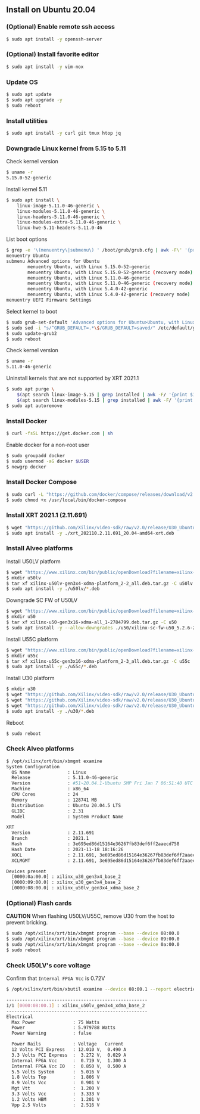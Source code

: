 ## Install on Ubuntu 20.04

### (Optional) Enable remote ssh access
```bash
$ sudo apt install -y openssh-server
```

### (Optional) Install favorite editor
```bash
$ sudo apt install -y vim-nox
```

### Update OS
```bash
$ sudo apt update
$ sudo apt upgrade -y
$ sudo reboot
```

### Install utilities
```bash
$ sudo apt install -y curl git tmux htop jq
```

### Downgrade Linux kernel from 5.15 to 5.11
Check kernel version
```bash
$ uname -r
5.15.0-52-generic
```

Install kernel 5.11
```bash
$ sudo apt install \
    linux-image-5.11.0-46-generic \
    linux-modules-5.11.0-46-generic \
    linux-headers-5.11.0-46-generic \
    linux-modules-extra-5.11.0-46-generic \
    linux-hwe-5.11-headers-5.11.0-46
```

List boot options
```bash
$ grep -e '\(menuentry\|submenu\) ' /boot/grub/grub.cfg | awk -F\' '{print $1 $2}'
menuentry Ubuntu
submenu Advanced options for Ubuntu
        menuentry Ubuntu, with Linux 5.15.0-52-generic
        menuentry Ubuntu, with Linux 5.15.0-52-generic (recovery mode)
        menuentry Ubuntu, with Linux 5.11.0-46-generic
        menuentry Ubuntu, with Linux 5.11.0-46-generic (recovery mode)
        menuentry Ubuntu, with Linux 5.4.0-42-generic
        menuentry Ubuntu, with Linux 5.4.0-42-generic (recovery mode)
menuentry UEFI Firmware Settings
```

Select kernel to boot
```bash
$ sudo grub-set-default 'Advanced options for Ubuntu>Ubuntu, with Linux 5.11.0-46-generic'
$ sudo sed -i "s/^GRUB_DEFAULT=.*\$/GRUB_DEFAULT=saved/" /etc/default/grub
$ sudo update-grub2
$ sudo reboot
```

Check kernel version
```bash
$ uname -r
5.11.0-46-generic
```

Uninstall kernels that are not supported by XRT 2021.1
```bash
$ sudo apt purge \
    $(apt search linux-image-5.15 | grep installed | awk -F/ '{print $1}') \
    $(apt search linux-modules-5.15 | grep installed | awk -F/ '{print $1}')
$ sudo apt autoremove
```

### Install Docker
```bash
$ curl -fsSL https://get.docker.com | sh
```
Enable docker for a non-root user
```bash
$ sudo groupadd docker
$ sudo usermod -aG docker $USER
$ newgrp docker
```

### Install Docker Compose
```bash
$ sudo curl -L "https://github.com/docker/compose/releases/download/v2.16.0/docker-compose-$(uname -s)-$(uname -m)" -o /usr/local/bin/docker-compose
$ sudo chmod +x /usr/local/bin/docker-compose
```

### Install XRT 2021.1 (2.11.691)
```bash
$ wget "https://github.com/Xilinx/video-sdk/raw/v2.0/release/U30_Ubuntu_20.04_v2.0/xrt_202110.2.11.691_20.04-amd64-xrt.deb" -O xrt_202110.2.11.691_20.04-amd64-xrt.deb
$ sudo apt install -y ./xrt_202110.2.11.691_20.04-amd64-xrt.deb
```

### Install Alveo platforms
Install U50LV platform
```bash
$ wget "https://www.xilinx.com/bin/public/openDownload?filename=xilinx-u50lv-gen3x4-xdma-platform_2-2_all.deb.tar.gz" -O xilinx-u50lv-gen3x4-xdma-platform_2-2_all.deb.tar.gz
$ mkdir u50lv
$ tar xf xilinx-u50lv-gen3x4-xdma-platform_2-2_all.deb.tar.gz -C u50lv
$ sudo apt install -y ./u50lv/*.deb
```
Downgrade SC FW of U50LV
```bash
$ wget "https://www.xilinx.com/bin/public/openDownload?filename=xilinx-u50-gen3x16-xdma-all_1-2784799.deb.tar.gz" -O xilinx-u50-gen3x16-xdma-all_1-2784799.deb.tar.gz
$ mkdir u50
$ tar xf xilinx-u50-gen3x16-xdma-all_1-2784799.deb.tar.gz -C u50
$ sudo apt install -y --allow-downgrades ./u50/xilinx-sc-fw-u50_5.2.6-2.eef518f_all.deb
```

Install U55C platform
```bash
$ wget "https://www.xilinx.com/bin/public/openDownload?filename=xilinx-u55c-gen3x16-xdma-platform_2-3_all.deb.tar.gz" -O xilinx-u55c-gen3x16-xdma-platform_2-3_all.deb.tar.gz
$ mkdir u55c
$ tar xf xilinx-u55c-gen3x16-xdma-platform_2-3_all.deb.tar.gz -C u55c
$ sudo apt install -y ./u55c/*.deb
```

Install U30 platform
```bash
$ mkdir u30
$ wget "https://github.com/Xilinx/video-sdk/raw/v2.0/release/U30_Ubuntu_20.04_v2.0/raptor_packages/xilinx-sc-fw-u30_6.3.8-1.cd35f69_all.deb" -O u30/xilinx-sc-fw-u30_6.3.8-1.cd35f69_all.deb
$ wget "https://github.com/Xilinx/video-sdk/raw/v2.0/release/U30_Ubuntu_20.04_v2.0/raptor_packages/xilinx-u30-gen3x4-base_2-3391496_all.deb" -O u30/xilinx-u30-gen3x4-base_2-3391496_all.deb
$ wget "https://github.com/Xilinx/video-sdk/raw/v2.0/release/U30_Ubuntu_20.04_v2.0/raptor_packages/xilinx-u30-gen3x4-validate_2-3380610_all.deb" -O u30/xilinx-u30-gen3x4-validate_2-3380610_all.deb
$ sudo apt install -y ./u30/*.deb
```
Reboot
```bash
$ sudo reboot
```

### Check Alveo platforms
```bash
$ /opt/xilinx/xrt/bin/xbmgmt examine
System Configuration
  OS Name              : Linux
  Release              : 5.11.0-46-generic
  Version              : #51~20.04.1-Ubuntu SMP Fri Jan 7 06:51:40 UTC 2022
  Machine              : x86_64
  CPU Cores            : 24
  Memory               : 128741 MB
  Distribution         : Ubuntu 20.04.5 LTS
  GLIBC                : 2.31
  Model                : System Product Name

XRT
  Version              : 2.11.691
  Branch               : 2021.1
  Hash                 : 3e695ed86d15164e36267fb83def6ff2aaecd758
  Hash Date            : 2021-11-18 18:16:26
  XOCL                 : 2.11.691, 3e695ed86d15164e36267fb83def6ff2aaecd758
  XCLMGMT              : 2.11.691, 3e695ed86d15164e36267fb83def6ff2aaecd758

Devices present
  [0000:0a:00.0] : xilinx_u30_gen3x4_base_2
  [0000:09:00.0] : xilinx_u30_gen3x4_base_2
  [0000:08:00.0] : xilinx_u50lv_gen3x4_xdma_base_2
```

### (Optional) Flash cards
**CAUTION** When flashing U50LV/U55C, remove U30 from the host to prevent bricking.

```bash
$ sudo /opt/xilinx/xrt/bin/xbmgmt program --base --device 08:00.0
$ sudo /opt/xilinx/xrt/bin/xbmgmt program --base --device 09:00.0
$ sudo /opt/xilinx/xrt/bin/xbmgmt program --base --device 0a:00.0
$ sudo reboot
```

### Check U50LV's core voltage
Confirm that `Internal FPGA Vcc` is 0.72V
```bash
$ /opt/xilinx/xrt/bin/xbutil examine --device 08:00.1 --report electrical

-----------------------------------------------------
1/1 [0000:08:00.1] : xilinx_u50lv_gen3x4_xdma_base_2
-----------------------------------------------------
Electrical
  Max Power              : 75 Watts
  Power                  : 5.979788 Watts
  Power Warning          : false

  Power Rails            : Voltage   Current
  12 Volts PCI Express   : 12.010 V,  0.490 A
  3.3 Volts PCI Express  :  3.272 V,  0.029 A
  Internal FPGA Vcc      :  0.719 V,  1.300 A
  Internal FPGA Vcc IO   :  0.850 V,  0.500 A
  5.5 Volts System       :  5.016 V
  1.8 Volts Top          :  1.806 V
  0.9 Volts Vcc          :  0.901 V
  Mgt Vtt                :  1.200 V
  3.3 Volts Vcc          :  3.333 V
  1.2 Volts HBM          :  1.201 V
  Vpp 2.5 Volts          :  2.516 V
```
